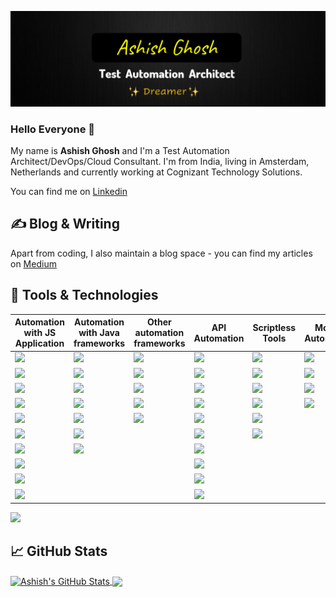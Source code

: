 ![Header](https://raw.githubusercontent.com/ghoshasish99/ghoshasish99/main/header.png)

### Hello Everyone 👋

My name is **Ashish Ghosh** and I'm a Test Automation Architect/DevOps/Cloud Consultant. 
I'm from India, living in Amsterdam, Netherlands and currently working at Cognizant Technology Solutions.

You can find me on [Linkedin](https://www.linkedin.com/in/ashish-ghosh/)

## &#x270d; Blog & Writing

Apart from coding, I also maintain a blog space - you can find my articles on [Medium](https://medium.com/@ghoshasish99)

## 🔧 Tools & Technologies

Automation with JS Application|Automation with Java frameworks|Other automation frameworks|API Automation|Scriptless Tools|Mobile Automation|Service Virtualization
----|----|----|----|----|----|----
![](https://img.shields.io/badge/Playwright-CucumberJS-informational?style=flat&color=2bbc8a)|![](https://img.shields.io/badge/Selenium-Cucumber-informational?style=flat&color=blue)|![](https://img.shields.io/badge/Selenium-Specflow-informational?style=flat&color=blueviolet)|![](https://img.shields.io/badge/Java-SerenityRestAssured-informational?style=flat&color=2bbc8a)|![](https://img.shields.io/badge/Katalon-informational?style=flat&color=lightgrey)|![](https://img.shields.io/badge/Appium-informational?style=flat&color=2bbc8a)|![](https://img.shields.io/badge/Wiremock-informational?style=flat&color=2bbc8a)
![](https://img.shields.io/badge/Playwright-Folio-informational?style=flat&color=2bbc8a)|![](https://img.shields.io/badge/Selenium-Serenity-informational?style=flat&color=blue)|![](https://img.shields.io/badge/Playwright-Specflow-informational?style=flat&color=blueviolet)|![](https://img.shields.io/badge/SoapUI-Rest&SoapAPI-informational?style=flat&color=2bbc8a)|![](https://img.shields.io/badge/Ranorex-informational?style=flat&color=lightgrey)|![](https://img.shields.io/badge/Espresso-informational?style=flat&color=2bbc8a)|![](https://img.shields.io/badge/JsonServer-informational?style=flat&color=2bbc8a)
![](https://img.shields.io/badge/Puppeteer-CucumberJS-informational?style=flat&color=2bbc8a)|![](https://img.shields.io/badge/Selenium-Jbehave-informational?style=flat&color=blue)|![](https://img.shields.io/badge/Ruby-Watir-informational?style=flat&color=red)|![](https://img.shields.io/badge/Java-Karate-informational?style=flat&color=2bbc8a)|![](https://img.shields.io/badge/TestComplete-informational?style=flat&color=lightgrey)|![](https://img.shields.io/badge/Selendroid-informational?style=flat&color=2bbc8a)
![](https://img.shields.io/badge/Puppeteer-Jest-informational?style=flat&color=2bbc8a)|![](https://img.shields.io/badge/Jbehave-Serenity-informational?style=flat&color=blue)|![](https://img.shields.io/badge/Selenium-Robot-informational?style=flat&color=yellow)|![](https://img.shields.io/badge/RestSharp-Specflow-informational?style=flat&color=2bbc8a)|![](https://img.shields.io/badge/CITS-informational?style=flat&color=lightgrey)|![](https://img.shields.io/badge/Robotium-informational?style=flat&color=2bbc8a)
![](https://img.shields.io/badge/Cypress-CucumberJS-informational?style=flat&color=2bbc8a)|![](https://img.shields.io/badge/Playwright-Cucumber-informational?style=flat&color=blue)|![](https://img.shields.io/badge/Playwright-Robot-informational?style=flat&color=yellow)|![](https://img.shields.io/badge/Scala-Gatlin-informational?style=flat&color=2bbc8a)|![](https://img.shields.io/badge/TestProject-informational?style=flat&color=lightgrey)
![](https://img.shields.io/badge/Cypress-Mocha-informational?style=flat&color=2bbc8a)|![](https://img.shields.io/badge/Java-Galen-informational?style=flat&color=blue)||![](https://img.shields.io/badge/JS-RequestModule-informational?style=flat&color=2bbc8a)|![](https://img.shields.io/badge/Tosca-informational?style=flat&color=lightgrey)
![](https://img.shields.io/badge/Protractor-Jasmine-informational?style=flat&color=2bbc8a)|![](https://img.shields.io/badge/Java-Applitools-informational?style=flat&color=blue)||![](https://img.shields.io/badge/Postman-Newman-informational?style=flat&color=2bbc8a)
![](https://img.shields.io/badge/WebDriverIO-Mocha-informational?style=flat&color=2bbc8a)|||![](https://img.shields.io/badge/Java-JMeter-informational?style=flat&color=blue)|
![](https://img.shields.io/badge/NighwatchJS-BDD-informational?style=flat&color=2bbc8a)|||![](https://img.shields.io/badge/Java-CitrusFramework-informational?style=flat&color=blue)
![](https://img.shields.io/badge/TestCafe-BDD-informational?style=flat&color=2bbc8a)|||![](https://img.shields.io/badge/RequestModule-Pytest-informational?style=flat&color=yellow)
![](https://img.shields.io/badge/Taiko-Gauge-informational?style=flat&color=2bbc8a)

## &#x1f4c8; GitHub Stats

<a href="https://github.com/ghoshasish99/ghoshasish99">
  <img align="center" src="https://github-readme-stats.vercel.app/api?username=ghoshasish99&show_icons=true&theme=merko" alt="Ashish's GitHub Stats" />
</a>

<a href="https://github.com/ghoshasish99/ghoshasish99">
  <img align="center" src="https://github-readme-stats.vercel.app/api/top-langs/?username=ghoshasish99&layout=compact" />
</a>

<!-- icons without padding -->
[1.1]: https://raw.githubusercontent.com/ghoshasish99/ghoshasish99/main/linkedin.png (LinkedIn icon without padding)
<!-- links to your social media accounts -->
[1]: https://www.linkedin.com/in/ashish-ghosh/
